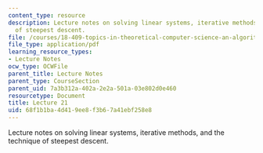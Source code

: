 ```yaml
---
content_type: resource
description: Lecture notes on solving linear systems, iterative methods, and the technique
  of steepest descent.
file: /courses/18-409-topics-in-theoretical-computer-science-an-algorithmists-toolkit-fall-2009/68f1b1ba4d419ee8f3b67a41ebf258e8_MIT18_409F09_scribe21.pdf
file_type: application/pdf
learning_resource_types:
- Lecture Notes
ocw_type: OCWFile
parent_title: Lecture Notes
parent_type: CourseSection
parent_uid: 7a3b312a-402a-2e2a-501a-03e802d0e460
resourcetype: Document
title: Lecture 21
uid: 68f1b1ba-4d41-9ee8-f3b6-7a41ebf258e8
---
```

Lecture notes on solving linear systems, iterative methods, and the technique of steepest descent.


